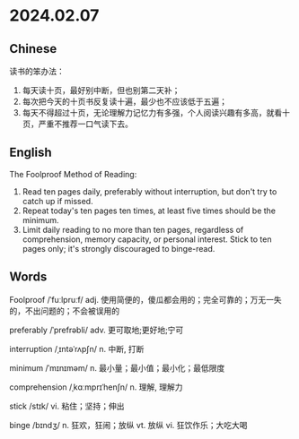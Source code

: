 # 2024.02.07

## Chinese
读书的笨办法：
1. 每天读十页，最好别中断，但也别第二天补；
2. 每次把今天的十页书反复读十遍，最少也不应该低于五遍；
3. 每天不得超过十页，无论理解力记忆力有多强，个人阅读兴趣有多高，就看十页，严重不推荐一口气读下去。
## English
The Foolproof Method of Reading:

1. Read ten pages daily, preferably without interruption, but don't try to catch up if missed.
2. Repeat today's ten pages ten times, at least five times should be the minimum.
3. Limit daily reading to no more than ten pages, regardless of comprehension, memory capacity, or personal interest. Stick to ten pages only; it's strongly discouraged to binge-read.
## Words
Foolproof /ˈfuːlpruːf/
adj. 使用简便的，傻瓜都会用的；完全可靠的；万无一失的，不出问题的；不会被误用的

preferably  /ˈprefrəbli/
adv. 更可取地;更好地;宁可

interruption /ˌɪntəˈrʌpʃn/
n. 中断, 打断

minimum /ˈmɪnɪməm/
n. 最小量；最小值；最小化；最低限度

comprehension  /ˌkɑːmprɪˈhenʃn/
n. 理解, 理解力

stick /stɪk/
vi. 粘住；坚持；伸出

binge /bɪndʒ/
n. 狂欢，狂闹；放纵
vt. 放纵
vi. 狂饮作乐；大吃大喝